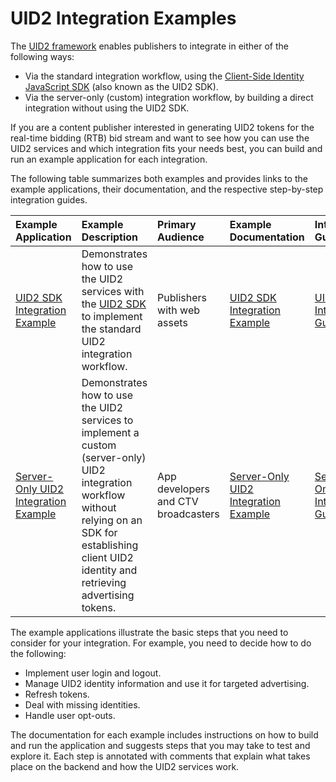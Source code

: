# UID2 Integration Examples

The [UID2 framework](https://github.com/UnifiedID2/uid2docs/tree/main) enables publishers to integrate in either of the following ways:

- Via the standard integration workflow, using the [Client-Side Identity JavaScript SDK](https://github.com/UnifiedID2/uid2docs/blob/main/api/v2/sdks/client-side-identity.md) (also known as the UID2 SDK).
- Via the server-only (custom) integration workflow, by building a direct integration without using the UID2 SDK.

If you are a content publisher interested in generating UID2 tokens for the real-time bidding (RTB) bid stream and want to see how you can use the UID2 services and which integration fits your needs best, you can build and run an example application for each integration.

The following table summarizes both examples and provides links to the example applications, their documentation, and the respective step-by-step integration guides.

| Example Application | Example Description | Primary Audience | Example Documentation| Integration Guide |
| :--- | :--- | :--- | :--- | :--- |
| [UID2 SDK Integration Example](https://example-jssdk-integ.uidapi.com/) | Demonstrates how to use the UID2 services with the [UID2 SDK](https://github.com/UnifiedID2/uid2docs/blob/main/api/v2/sdks/client-side-identity.md) to implement the standard UID2 integration workflow.  | Publishers with web assets | [UID2 SDK Integration Example](./publisher/standard/README.md) | [UID2 SDK Integration Guide](https://github.com/UnifiedID2/uid2docs/blob/main/api/v2/guides/publisher-client-side.md) |
| [Server-Only UID2 Integration Example](https://example-srvonly-integ.uidapi.com/login) |Demonstrates how to use the UID2 services to implement a custom (server-only) UID2 integration workflow without relying on an SDK for establishing client UID2 identity and retrieving advertising tokens.| App developers and CTV broadcasters |  [Server-Only UID2 Integration Example](./publisher/server_only/README.md) | [Server-Only UID2 Integration Guide](https://github.com/UnifiedID2/uid2docs/blob/main/api/v2/guides/custom-publisher-integration.md) |

The example applications illustrate the basic steps that you need to consider for your integration. For example, you need to decide how to do the following:
- Implement user login and logout.
- Manage UID2 identity information and use it for targeted advertising.
- Refresh tokens.
- Deal with missing identities.
- Handle user opt-outs.

The documentation for each example includes instructions on how to build and run the application and suggests steps that you may take to test and explore it. Each step is annotated with comments that explain what takes place on the backend and how the UID2 services work.
